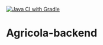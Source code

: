[![Java CI with Gradle](https://github.com/ijehyunpark/Agricola-backend/actions/workflows/gradle.yml/badge.svg?branch=develop)](https://github.com/ijehyunpark/Agricola-backend/actions/workflows/gradle.yml)
# Agricola-backend
